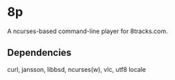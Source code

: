 # 8p

A ncurses-based command-line player for 8tracks.com.


## Dependencies
curl, jansson, libbsd, ncurses(w), vlc, utf8 locale

